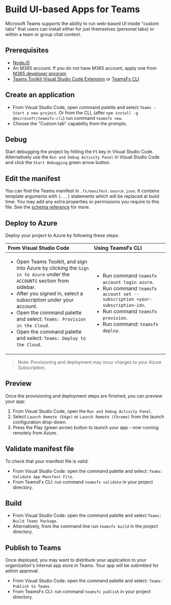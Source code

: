 # Build UI-based Apps for Teams

Microsoft Teams supports the ability to run web-based UI inside "custom tabs" that users can install either for just themselves (personal tabs) or within a team or group chat context.

## Prerequisites

- [NodeJS](https://nodejs.org/en/)
- An M365 account. If you do not have M365 account, apply one from [M365 developer program](https://developer.microsoft.com/en-us/microsoft-365/dev-program)
- [Teams Toolkit Visual Studio Code Extension](https://aka.ms/teams-toolkit) or [TeamsFx CLI](https://aka.ms/teamsfx-cli)

## Create an application

- From Visual Studio Code, open command palette and select `Teams - Start a new project`. Or from the CLI, (after `npm install -g @microsoft/teamsfx-cli`) run command `teamsfx new`.
- Choose the "Custom tab" capability from the prompts.

## Debug

Start debugging the project by hitting the `F5` key in Visual Studio Code. Alternatively use the `Run and Debug Activity Panel` in Visual Studio Code and click the `Start Debugging` green arrow button.

## Edit the manifest

You can find the Teams manifest in `.fx/manifest.source.json`. It contains template arguments with `{...}` statements which will be replaced at build time. You may add any extra properties or permissions you require to this file. See the [schema reference](https://docs.microsoft.com/en-us/microsoftteams/platform/resources/schema/manifest-schema) for more.

## Deploy to Azure

Deploy your project to Azure by following these steps:

| From Visual Studio Code                                                                                                                                                                                                                                                                                                                                                     | Using TeamsFx CLI                                                                                                                                                                                                            |
| :---------------------------------------------------------------------------------------------------------------------------------------------------------------------------------------------------------------------------------------------------------------------------------------------------------------------------------------------------------------------- | :--------------------------------------------------------------------------------------------------------------------------------------------------------------------------------------------------------------------------- |
| <ul><li>Open Teams Toolkit, and sign into Azure by clicking the `Sign in to Azure` under the `ACCOUNTS` section from sidebar.</li> <li>After you signed in, select a subscription under your account.</li><li>Open the command palette and select: `Teams: Provision in the Cloud`.</li><li>Open the command palette and select: `Teams: Deploy to the Cloud`.</li></ul> | <ul> <li>Run command `teamsfx account login azure`.</li> <li>Run command `teamsfx account set --subscription <your-subscription-id>`.</li> <li> Run command `teamsfx provision`.</li> <li>Run command: `teamsfx deploy`. </li></ul> |

> Note: Provisioning and deployment may incur charges to your Azure Subscription.

## Preview

Once the provisioning and deployment steps are finished, you can preview your app:
1. From Visual Studio Code, open the `Run and Debug Activity Panel`.
1. Select `Launch Remote (Edge)` or `Launch Remote (Chrome)` from the launch configuration drop-down. 
1. Press the Play (green arrow) button to launch your app - now running remotely from Azure.

## Validate manifest file

To check that your manifest file is valid:

- From Visual Studio Code: open the command palette and select: `Teams: Validate App Manifest File`.
- From TeamsFx CLI: run command `teamsfx validate` in your project directory.

## Build

- From Visual Studio Code: open the command palette and select `Teams: Build Teams Package`.
- Alternatively, from the command line run `teamsfx build` in the project directory.

## Publish to Teams

Once deployed, you may want to distribute your application to your organization's internal app store in Teams. Your app will be submitted for admin approval.

- From Visual Studio Code: open the command palette and select: `Teams: Publish to Teams`.
- From TeamsFx CLI: run command `teamsfx publish` in your project directory.
